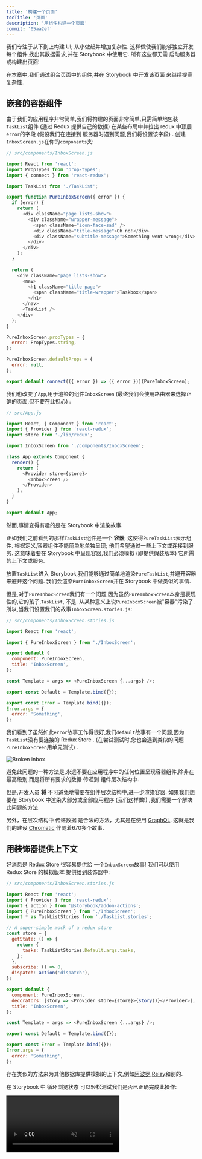 ```yaml
---
title: '构建一个页面'
tocTitle: '页面'
description: '用组件构建一个页面'
commit: '05aa2ef'
---
```


我们专注于从下到上构建 UI; 从小做起并增加复杂性. 这样做使我们能够独立开发每个组件,找出其数据需求,并在 Storybook 中使用它. 所有这些都无需 启动服务器或构建出页面!

在本章中,我们通过组合页面中的组件,并在 Storybook 中开发该页面 来继续提高复杂性.

## 嵌套的容器组件

由于我们的应用程序非常简单,我们将构建的页面非常简单,只需简单地包装`TaskList`组件 (通过 Redux 提供自己的数据) 在某些布局中并拉出 redux 中顶层`error`的字段 (假设我们在连接到 服务器时遇到问题,我们将设置该字段) . 创建`InboxScreen.js`在你的`components`夹:

```javascript
// src/components/InboxScreen.js

import React from 'react';
import PropTypes from 'prop-types';
import { connect } from 'react-redux';

import TaskList from './TaskList';

export function PureInboxScreen({ error }) {
  if (error) {
    return (
      <div className="page lists-show">
        <div className="wrapper-message">
          <span className="icon-face-sad" />
          <div className="title-message">Oh no!</div>
          <div className="subtitle-message">Something went wrong</div>
        </div>
      </div>
    );
  }

  return (
    <div className="page lists-show">
      <nav>
        <h1 className="title-page">
          <span className="title-wrapper">Taskbox</span>
        </h1>
      </nav>
      <TaskList />
    </div>
  );
}

PureInboxScreen.propTypes = {
  error: PropTypes.string,
};

PureInboxScreen.defaultProps = {
  error: null,
};

export default connect(({ error }) => ({ error }))(PureInboxScreen);
```

我们也改变了`App`,用于渲染的组件`InboxScreen` (最终我们会使用路由器来选择正确的页面,但不要在此担心) :

```javascript
// src/App.js

import React, { Component } from 'react';
import { Provider } from 'react-redux';
import store from './lib/redux';

import InboxScreen from './components/InboxScreen';

class App extends Component {
  render() {
    return (
      <Provider store={store}>
        <InboxScreen />
      </Provider>
    );
  }
}

export default App;
```

然而,事情变得有趣的是在 Storybook 中渲染故事.

正如我们之前看到的那样`TaskList`组件是一个 **容器**, 这使得`PureTaskList`表示组件. 根据定义,容器组件不能简单地单独呈现; 他们希望通过一些上下文或连接到服务. 这意味着要在 Storybook 中呈现容器,我们必须模拟 (即提供假装版本) 它所需的上下文或服务.

放置`TaskList`进入 Storybook,我们能够通过简单地渲染`PureTaskList`,并避开容器来避开这个问题. 我们会渲染`PureInboxScreen`并在 Storybook 中做类似的事情.

但是,对于`PureInboxScreen`我们有一个问题,因为虽然`PureInboxScreen`本身是表现性的,它的孩子,`TaskList`, 不是. 从某种意义上说`PureInboxScreen`被"容器"污染了. 所以,当我们设置我们的故事`InboxScreen.stories.js`:

```javascript
// src/components/InboxScreen.stories.js

import React from 'react';

import { PureInboxScreen } from './InboxScreen';

export default {
  component: PureInboxScreen,
  title: 'InboxScreen',
};

const Template = args => <PureInboxScreen {...args} />;

export const Default = Template.bind({});

export const Error = Template.bind({});
Error.args = {
  error: 'Something',
};
```

我们看到了虽然如此`error`故事工作得很好,我们`default`故事有一个问题,因为`TaskList`没有要连接的 Redux Store . (在尝试测试时,您也会遇到类似的问题`PureInboxScreen`用单元测试) .

![Broken inbox](/intro-to-storybook/broken-inboxscreen.png)

避免此问题的一种方法是,永远不要在应用程序中的任何位置呈现容器组件,除非在最高级别,而是将所有要求的数据 传递到 组件层次结构中.

但是,开发人员 **将** 不可避免地需要在组件层次结构中,进一步渲染容器. 如果我们想要在 Storybook 中渲染大部分或全部应用程序 (我们这样做!) ,我们需要一个解决此问题的方法.

<div class="aside">
另外，在层次结构中 传递数据 是合法的方法，尤其是在使用 <a href="http://graphql.org/">GraphQL</a>. 这就是我们的建设 <a href="https://www.chromatic.com">Chromatic</a> 伴随着670多个故事.
</div>

## 用装饰器提供上下文

好消息是 Redux Store 很容易提供给 一个`InboxScreen`故事! 我们可以使用 Redux Store 的模拟版本 提供给到装饰器中:

```javascript
// src/components/InboxScreen.stories.js

import React from 'react';
import { Provider } from 'react-redux';
import { action } from '@storybook/addon-actions';
import { PureInboxScreen } from './InboxScreen';
import * as TaskListStories from './TaskList.stories';

// A super-simple mock of a redux store
const store = {
  getState: () => {
    return {
      tasks: TaskListStories.Default.args.tasks,
    };
  },
  subscribe: () => 0,
  dispatch: action('dispatch'),
};

export default {
  component: PureInboxScreen,
  decorators: [story => <Provider store={store}>{story()}</Provider>],
  title: 'InboxScreen',
};

const Template = args => <PureInboxScreen {...args} />;

export const Default = Template.bind({});

export const Error = Template.bind({});
Error.args = {
  error: 'Something',
};
```

存在类似的方法来为其他数据库提供模拟的上下文,例如[阿波罗](https://www.npmjs.com/package/apollo-storybook-decorator),[Relay](https://github.com/orta/react-storybooks-relay-container)和别的.

在 Storybook 中 循环浏览状态 可以轻松测试我们是否已正确完成此操作:

<video autoPlay muted playsInline loop >

  <source
    src="/intro-to-storybook/finished-inboxscreen-states-6-0.mp4"
    type="video/mp4"
  />
</video>

## 组件驱动开发

我们从底部开始`Task`,然后进展到`TaskList`,现在我们在这里使用全屏 UI. 我们的`InboxScreen`容纳嵌套的容器组件,并包括随附的故事.

<video autoPlay muted playsInline loop style="width:480px; height:auto; margin: 0 auto;">
  <source
    src="/intro-to-storybook/component-driven-development-optimized.mp4"
    type="video/mp4"
  />
</video>

[**组件驱动开发**](https://www.componentdriven.org/)允许您在向上移动组件层次结构时,逐渐扩展复杂性. 其中的好处包括 更集中的开发过程 以及 所有可能的 UI 排列 的覆盖范围. 简而言之,CDD 可帮助您构建 更高质量和更复杂 的用户界面.

我们还没有完成 - 在构建 UI 时,工作不会结束. 我们还需要确保它随着时间的推移保持持久.

